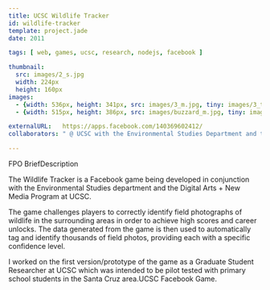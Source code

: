 ```yaml
---
title: UCSC Wildlife Tracker
id: wildlife-tracker
template: project.jade
date: 2011

tags: [ web, games, ucsc, research, nodejs, facebook ]

thumbnail:
  src: images/2_s.jpg
  width: 224px
  height: 160px
images:
  - {width: 536px, height: 341px, src: images/3_m.jpg, tiny: images/3_t.jpg }
  - {width: 515px, height: 386px, src: images/buzzard_m.jpg, tiny: images/buzzard_t.jpg }

externalURL:   https://apps.facebook.com/140369602412/
collaborators: " @ UCSC with the Environmental Studies Department and the Digital Arts + New Media Program"

---
```


FPO BriefDescription

The Wildlife Tracker is a Facebook game being developed in conjunction with the Environmental Studies department and the Digital Arts + New Media Program at UCSC.

The game challenges players to correctly identify field photographs of wildlife in the surrounding areas in order to achieve high scores and career unlocks. The data generated from the game is then used to automatically tag and identify thousands of field photos, providing each with a specific confidence level.

I worked on the first version/prototype of the game as a Graduate Student Researcher at UCSC which was intended to be pilot tested with primary school students in the Santa Cruz area.UCSC Facebook Game.